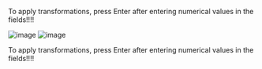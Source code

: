 To apply transformations, press Enter after entering numerical values in the fields!!!!

![image](https://github.com/user-attachments/assets/368c9ec2-6f50-4e2b-9712-728b8daa1c0d)
![image](https://github.com/user-attachments/assets/1f6a8337-2113-4756-8c9e-c294c4d082d5)

To apply transformations, press Enter after entering numerical values in the fields!!!!
